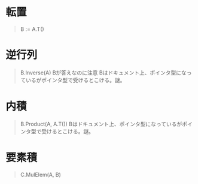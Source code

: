 # 転置
> B := A.T()

# 逆行列
> B.Inverse(A)
Bが答えなのに注意
Bはドキュメント上、ポインタ型になっているがポインタ型で受けるとこける。謎。

# 内積
> B.Product(A, A.T())
Bはドキュメント上、ポインタ型になっているがポインタ型で受けるとこける。謎。

# 要素積
> C.MulElem(A, B)
